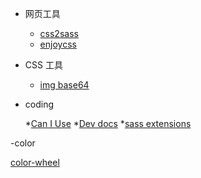 
 - 网页工具

    * [css2sass](http://css2sass.herokuapp.com/)
    * [enjoycss](http://enjoycss.com/)

- CSS 工具

    * [img base64](http://tool.css-js.com/base64.html)

- coding

    *[Can I Use](http://caniuse.com/)
    *[Dev docs](http://devdocs.io/)
    *[sass extensions](http://sassmeister.com/about)

-color

  [color-wheel](https://color.adobe.com/zh/create/color-wheel)